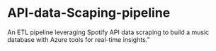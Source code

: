 # API-data-Scaping-pipeline
An ETL pipeline leveraging Spotify API data scraping to build a music database with Azure tools for real-time insights."
